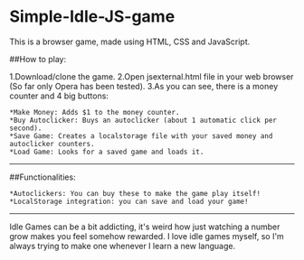 # Simple-Idle-JS-game

This is a browser game, made using HTML, CSS and JavaScript.

##How to play:

1.Download/clone the game.
2.Open jsexternal.html file in your web browser (So far only Opera has been tested).
3.As you can see, there is a money counter and 4 big buttons:

	*Make Money: Adds $1 to the money counter.
	*Buy Autoclicker: Buys an autoclicker (about 1 automatic click per second).
	*Save Game: Creates a localstorage file with your saved money and autoclicker counters.
	*Load Game: Looks for a saved game and loads it.
---
##Functionalities:

	*Autoclickers: You can buy these to make the game play itself!
	*LocalStorage integration: you can save and load your game!

---
Idle Games can be a bit addicting, it's weird how just watching a number grow makes
you feel somehow rewarded. I love idle games myself, so I'm always trying to make one
whenever I learn a new language.